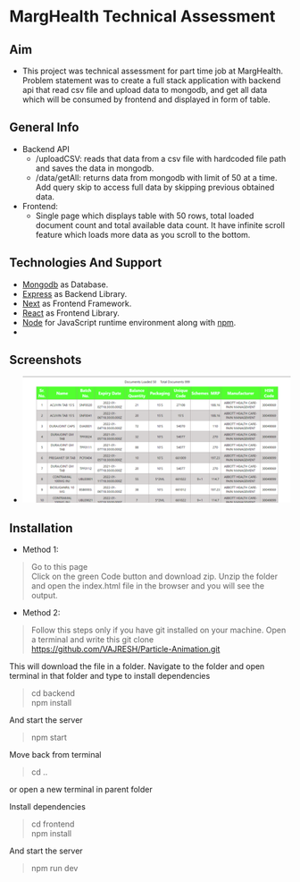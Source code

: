 # MargHealth Technical Assessment

## Aim

- This project was technical assessment for part time job at MargHealth. Problem statement was to create a full stack application with backend api that read csv file and upload data to mongodb, and get all data which will be consumed by frontend and displayed in form of table.

## General Info

- Backend API
  - /uploadCSV: reads that data from a csv file with hardcoded file path and saves the data in mongodb.
  - /data/getAll: returns data from mongodb with limit of 50 at a time. Add query skip to access full data by skipping previous obtained data.
- Frontend:
  - Single page which displays table with 50 rows, total loaded document count and total available data count. It have infinite scroll feature which loads more data as you scroll to the bottom.

## Technologies And Support

- [Mongodb](https://www.mongodb.com/3) as Database.
- [Express](https://expressjs.com/) as Backend Library.
- [Next](https://nextjs.org/) as Frontend Framework.
- [React](https://reactjs.org/) as Frontend Library.
- [Node](https://nodejs.dev/) for JavaScript runtime environment along with [npm](https://www.npmjs.com/).
-

## Screenshots

- ![Output](./documentation/output.PNG)

## Installation

- Method 1:
  
> Go to this page  
> Click on the green Code button and download zip. 
> Unzip the folder and open the index.html file in the browser and you will see the output.

- Method 2:

> Follow this steps only if you have git installed on your machine. 
> Open a terminal and write this
> git clone https://github.com/VAJRESH/Particle-Animation.git

This will download the file in a folder.
Navigate to the folder and open terminal in that folder and type to install dependencies

> cd backend  
> npm install 

And start the server 

> npm start

Move back from terminal
> cd ..

or open a new terminal in parent folder

Install dependencies

> cd frontend  
> npm install 

And start the server 

> npm run dev